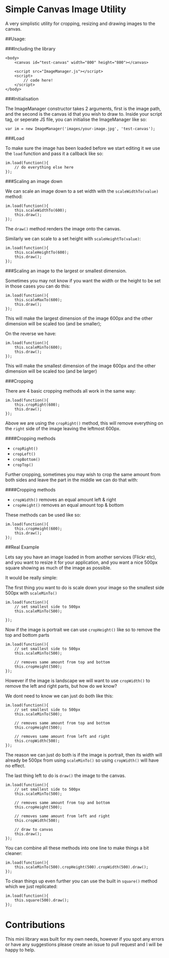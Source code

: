 Simple Canvas Image Utility
===========================

A very simplistic utility for cropping, resizing and drawing images to the canvas.

##Usage:

###Including the library


    <body>
        <canvas id="test-canvas" width="800" height="800"></canvas>
    
        <script src="ImageManager.js"></script>
        <script>
            // code here!
        </script>
    </body>

###Initialisation

The ImageManager constructor takes 2 arguments, first is the image path, and the second is the canvas id that you wish to draw to.
Inside your script tag, or seperate JS file, you can initialise the ImageManager like so:


    var im = new ImageManager('images/your-image.jpg', 'test-canvas');

###Load

To make sure the image has been loaded before we start editing it we use the `load` function and pass it a callback like so: 

    im.load(function(){
        // do everything else here
    });

###Scaling an image down

We can scale an image down to a set width with the `scaleWidthTo(value)` method:


    im.load(function(){
        this.scaleWidthTo(600);
        this.draw();
    });

The `draw()` method renders the image onto the canvas.

Similarly we can scale to a set height with `scaleHeightTo(value)`:

    im.load(function(){
        this.scaleHeightTo(600);
        this.draw();
    });

###Scaling an image to the largest or smallest dimension.

Sometimes you may not know if you want the width or the height to be set in those cases you can do this:

    im.load(function(){
        this.scaleMaxTo(600);
        this.draw();
    });

This will make the largest dimension of the image 600px and the other dimension will be scaled too (and be smaller);

On the reverse we have:

    im.load(function(){
        this.scaleMinTo(600);
        this.draw();
    });

This will make the smallest dimension of the image 600px and the other dimension will be scaled too (and be larger)

###Cropping

There are 4 basic cropping methods all work in the same way: 

    im.load(function(){
        this.cropRight(600);
        this.draw();
    });

Above we are using the `cropRight()` method, this will remove everything on the `right` side of the image leaving the leftmost 600px.

####Cropping methods

* `cropRight()`
* `cropLeft()`
* `cropBottom()`
* `cropTop()`

Further cropping, sometimes you may wish to crop the same amount from both sides and leave the part in the middle we can do that with:

####Cropping methods

* `cropWidth()` removes an equal amount left & right
* `cropHeight()` removes an equal amount top & bottom

These methods can be used like so:

    im.load(function(){
        this.cropHeight(600);
        this.draw();
    });

##Real Example

Lets say you have an image loaded in from another services (Flickr etc), and you want to resize it for your application, and you want a nice 500px square showing as much of the image as possible. 

It would be really simple:

The first thing you want to do is scale down your image so the smallest side 500px with `scaleMinTo()`

    im.load(function(){
        // set smallest side to 500px
        this.scaleMinTo(500);
        
    });

Now if the image is portrait we can use `cropHeight()` like so to remove the top and bottom parts

    im.load(function(){
        // set smallest side to 500px
        this.scaleMinTo(500);
        
        // removes same amount from top and bottom
        this.cropHeight(500);
    });

However if the image is landscape we will want to use `cropWidth()` to remove the left and right parts, but how do we know? 

We dont need to know we can just do both like this:

    im.load(function(){
        // set smallest side to 500px
        this.scaleMinTo(500);
        
        // removes same amount from top and bottom
        this.cropHeight(500);

        // removes same amount from left and right
        this.cropWidth(500);
    });

The reason we can just do both is if the image is portrait, then its width will already be 500px from using `scaleMinTo()` so using `cropWidth()` will have no effect.

The last thing left to do is `draw()` the image to the canvas.

    im.load(function(){
        // set smallest side to 500px
        this.scaleMinTo(500);
        
        // removes same amount from top and bottom
        this.cropHeight(500);

        // removes same amount from left and right
        this.cropWidth(500);

        // draw to canvas
        this.draw();
    });

You can combine all these methods into one line to make things a bit cleaner:

    im.load(function(){
        this.scaleMinTo(500).cropHeight(500).cropWidth(500).draw();
    });

To clean things up even further you can use the built in `square()` method which we just replicated:

    im.load(function(){
        this.square(500).draw();
    });

Contributions
=================

This mini library was built for my own needs, however if you spot any errors or have any suggestions please create an issue to pull request and I will be happy to help.
